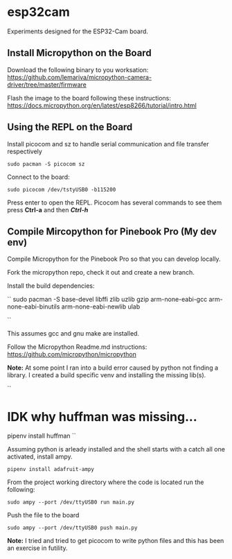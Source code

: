 # esp32cam
Experiments designed for the ESP32-Cam board.

## Install Micropython on the Board

Download the following binary to you worksation: https://github.com/lemariva/micropython-camera-driver/tree/master/firmware

Flash the image to the board following these instructions: https://docs.micropython.org/en/latest/esp8266/tutorial/intro.html


## Using the REPL on the Board

Install picocom and sz to handle serial communication and file transfer respectively

``sudo pacman -S picocom sz``

Connect to the board:

``sudo picocom /dev/tstyUSB0 -b115200``

Press enter to open the REPL.  Picocom has several commands to see them press **Ctrl-a** and then ***Ctrl-h***


## Compile Mircopython for Pinebook Pro (My dev env)

Compile Micropython for the Pinebook Pro so that you can develop locally.

Fork the micropython repo, check it out and create a new branch.

Install the build dependencies:

``
sudo pacman -S base-devel libffi zlib uzlib gzip arm-none-eabi-gcc arm-none-eabi-binutils arm-none-eabi-newlib ulab

``

This assumes gcc and gnu make are installed.

Follow the Micropython Readme.md instructions: https://github.com/micropython/micropython


**Note:** At some point I ran into a build error caused by python not finding a library. 
I created a build specific venv and installing the missing lib(s).

``
# IDK why huffman was missing...
pipenv install huffman
``


Assuming python is arleady installed and the shell starts with a catch all one activated, install ampy.

``pipenv install adafruit-ampy``


From the  project working directory where the code is located run the following:
 
``sudo ampy --port /dev/ttyUSB0 run main.py``

Push the file to the board

``sudo ampy --port /dev/ttyUSB0 push main.py``


**Note:** I tried and tried to get picocom to write python files and this has been an exercise in futility.

